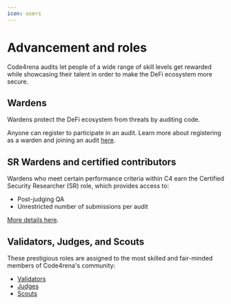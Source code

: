 ```yaml
---
icon: users
---
```


# Advancement and roles

Code4rena audits let people of a wide range of skill levels get rewarded while showcasing their talent in order to make the DeFi ecosystem more secure.

## Wardens

Wardens protect the DeFi ecosystem from threats by auditing code.

Anyone can register to participate in an audit. Learn more about registering as a warden and joining an audit [here](../getting-started/).

## SR Wardens and certified contributors

Wardens who meet certain performance criteria within C4 earn the Certified Security Researcher (SR) role, which provides access to:

* Post-judging QA
* Unrestricted number of submissions per audit

[More details here](sr-wardens.md).

## Validators, Judges, and Scouts

These prestigious roles are assigned to the most skilled and fair-minded members of Code4rena's community:

* [Validators](validators.md)
* [Judges](judges.md)
* [Scouts](scouts.md)
